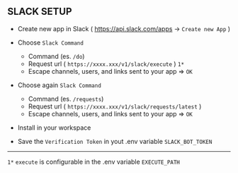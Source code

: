## SLACK SETUP

- Create new app in Slack ( https://api.slack.com/apps -> `Create new App` )
- Choose `Slack Command`
  - Command (es. `/do`)
  - Request url ( `https://xxxx.xxx/v1/slack/execute` ) `1*`
  - Escape channels, users, and links sent to your app => `OK`


- Choose again `Slack Command`
  - Command (es. `/requests`)
  - Request url ( `https://xxxx.xxx/v1/slack/requests/latest` )
  - Escape channels, users, and links sent to your app => `OK`


- Install in your workspace
- Save the `Verification Token` in yout .env variable `SLACK_BOT_TOKEN`

---
`1*` `execute` is configurable in the .env variable `EXECUTE_PATH`
